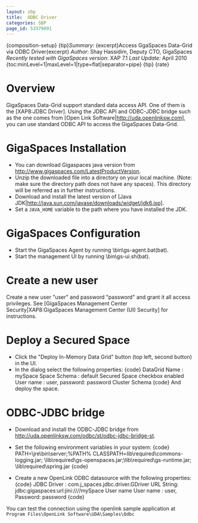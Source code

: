 ```yaml
---
layout: sbp
title:  ODBC Driver
categories: SBP
page_id: 53379091
---
```


{composition-setup}
{tip}*Summary:* {excerpt}Access GgaSpaces Data-Grid via ODBC Driver{excerpt}
*Author*: Shay Hassidim, Deputy CTO, GigaSpaces
*Recently tested with GigaSpaces version*: XAP 7.1
*Last Update:* April 2010
{toc:minLevel=1|maxLevel=1|type=flat|separator=pipe}
{tip}
{rate}

# Overview
GigaSpaces Data-Grid support standard data access API. One of them is the [XAP8:JDBC Driver]. Using the JDBC API and ODBC-JDBC bridge such as the one comes from [Open Link Software|http://uda.openlinksw.com], you can use standard ODBC API to access the GigaSpaces Data-Grid.

# GigaSpaces Installation
- You can download Gigaspaces java version from http://www.gigaspaces.com/LatestProductVersion.
- Unzip the downloaded file into a directory on your local machine. (Note: make sure the directory path does not have any spaces). This directory will be referred as <GigaSpaces root> in further instructions.
- Download and install the latest version of [Java JDK|http://java.sun.com/javase/downloads/widget/jdk6.jsp].
- Set a `JAVA_HOME` variable to the path where you have installed the JDK.

# GigaSpaces Configuration
- Start the GigaSpaces Agent by running <GigaSpaces root>\bin\gs-agent.bat(bat).
- Start the management UI by running <GigaSpaces root>\bin\gs-ui.sh(bat).

# Create a new user
Create a new user "user" and password "password" and grant it all access privileges.
See [GigaSpaces Management Center Security|XAP8:GigaSpaces Management Center (UI) Security] for instructions.

# Deploy a Secured Space
- Click  the  "Deploy In-Memory Data Grid" button (top left, second button) in the UI.
- In the dialog  select the following properties:
{code}
DataGrid Name : mySpace
Space Schema : default
Secured Space checkbox enabled
User name : user, password: password
Cluster Schema <None>
{code}
And deploy the space.

# ODBC-JDBC bridge
- Download and install the ODBC-JDBC bridge from http://uda.openlinksw.com/odbc/st/odbc-jdbc-bridge-st.
- Set the following environment variables in your system:
{code}
PATH=<Your Java Install directory>\jre\bin\server;%PATH%
CLASSPATH=<GigaSpaces root>lib\required\commons-logging.jar;
<GigaSpaces root>\lib\required\gs-openspaces.jar;<GigaSpaces root>\lib\required\gs-runtime.jar;
<GigaSpaces root>\lib\required\spring.jar
{code}

- Create a new OpenLink ODBC datasource with the following properties:
{code}
JDBC Driver : com.j_spaces.jdbc.driver.GDriver
URL String: jdbc:gigaspaces:url:jini://*/*/mySpace
User name  User name : user, Password: password
{code}

You can test the connection using the openlink sample application at `Program Files\OpenLink Software\UDA\Samples\Odbc`
